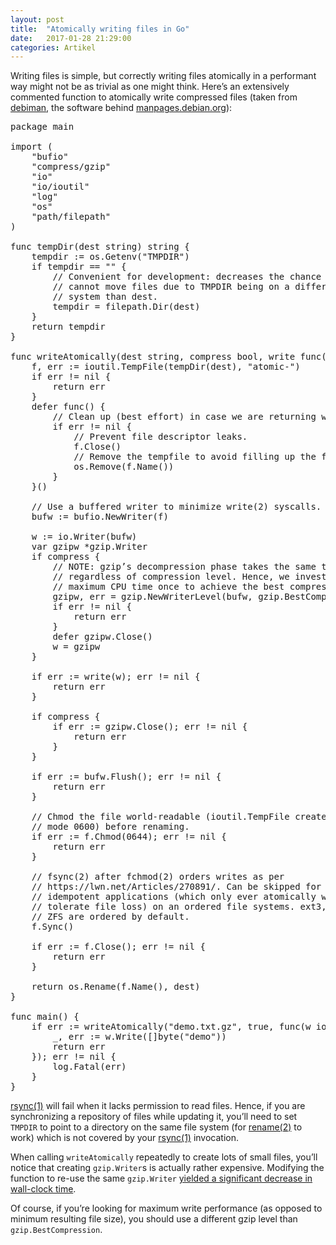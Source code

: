 ```yaml
---
layout: post
title:  "Atomically writing files in Go"
date:   2017-01-28 21:29:00
categories: Artikel
---
```

<p>
Writing files is simple, but correctly writing files atomically in a performant
way might not be as trivial as one might think. Here’s an extensively commented
function to atomically write compressed files (taken from <a
href="https://github.com/Debian/debiman">debiman</a>, the software behind <a
href="https://manpages.debian.org/">manpages.debian.org</a>):
<p>

<pre>
package main

import (
    "bufio"
    "compress/gzip"
    "io"
    "io/ioutil"
    "log"
    "os"
    "path/filepath"
)

func tempDir(dest string) string {
    tempdir := os.Getenv("TMPDIR")
    if tempdir == "" {
        // Convenient for development: decreases the chance that we
        // cannot move files due to TMPDIR being on a different file
        // system than dest.
        tempdir = filepath.Dir(dest)
    }
    return tempdir
}

func writeAtomically(dest string, compress bool, write func(w io.Writer) error) (err error) {
    f, err := ioutil.TempFile(tempDir(dest), "atomic-")
    if err != nil {
        return err
    }
    defer func() {
        // Clean up (best effort) in case we are returning with an error:
        if err != nil {
            // Prevent file descriptor leaks.
            f.Close()
            // Remove the tempfile to avoid filling up the file system.
            os.Remove(f.Name())
        }
    }()

    // Use a buffered writer to minimize write(2) syscalls.
    bufw := bufio.NewWriter(f)

    w := io.Writer(bufw)
    var gzipw *gzip.Writer
    if compress {
        // NOTE: gzip’s decompression phase takes the same time,
        // regardless of compression level. Hence, we invest the
        // maximum CPU time once to achieve the best compression.
        gzipw, err = gzip.NewWriterLevel(bufw, gzip.BestCompression)
        if err != nil {
            return err
        }
        defer gzipw.Close()
        w = gzipw
    }

    if err := write(w); err != nil {
        return err
    }

    if compress {
        if err := gzipw.Close(); err != nil {
            return err
        }
    }

    if err := bufw.Flush(); err != nil {
        return err
    }

    // Chmod the file world-readable (ioutil.TempFile creates files with
    // mode 0600) before renaming.
    if err := f.Chmod(0644); err != nil {
        return err
    }

    // fsync(2) after fchmod(2) orders writes as per
    // https://lwn.net/Articles/270891/. Can be skipped for performance for
    // idempotent applications (which only ever atomically write new files and
    // tolerate file loss) on an ordered file systems. ext3, ext4, XFS, Btrfs,
    // ZFS are ordered by default.
    f.Sync()

    if err := f.Close(); err != nil {
        return err
    }

    return os.Rename(f.Name(), dest)
}

func main() {
    if err := writeAtomically("demo.txt.gz", true, func(w io.Writer) error {
        _, err := w.Write([]byte("demo"))
        return err
    }); err != nil {
        log.Fatal(err)
    }
}
</pre>

<p>
<a href="https://manpages.debian.org/rsync.1">rsync(1)</a> will fail when it
lacks permission to read files. Hence, if you are synchronizing a repository of
files while updating it, you’ll need to set <code>TMPDIR</code> to point to a
directory on the same file system (for <a
href="https://manpages.debian.org/rename.2">rename(2)</a> to work) which is not
covered by your <a href="https://manpages.debian.org/rsync.1">rsync(1)</a>
invocation.
</p>

<p>
When calling <code>writeAtomically</code> repeatedly to create lots of small
files, you’ll notice that creating <code>gzip.Writer</code>s is actually rather
expensive. Modifying the function to re-use the same <code>gzip.Writer</code>
<a
href="https://github.com/Debian/debiman/commit/2f891341daa6c2b24dc9b0bacd3b722b057d8e9b">yielded
a significant decrease in wall-clock time</a>.
</p>

<p>
Of course, if you’re looking for maximum write performance (as opposed to
minimum resulting file size), you should use a different gzip level than
<code>gzip.BestCompression</code>.
</p>
